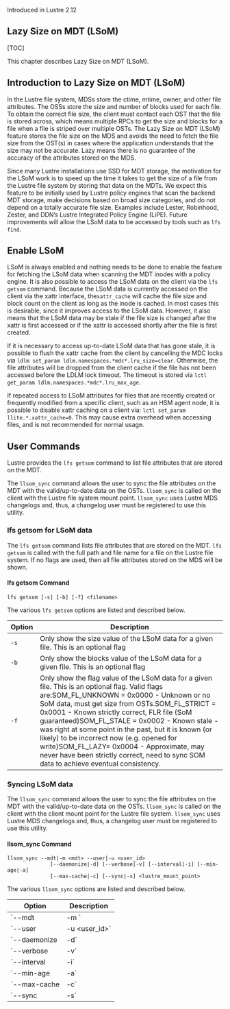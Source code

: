 Introduced in Lustre 2.12 

## Lazy Size on MDT (LSoM)

[TOC]

This chapter describes Lazy Size on MDT (LSoM).

## Introduction to Lazy Size on MDT (LSoM)

In the Lustre file system, MDSs store the ctime, mtime, owner, and other file attributes. The OSSs store the size and number of blocks used for each file. To obtain the correct file size, the client must contact each OST that the file is stored across, which means multiple RPCs to get the size and blocks for a file when a file is striped over multiple OSTs. The Lazy Size on MDT (LSoM) feature stores the file size on the MDS and avoids the need to fetch the file size from the OST(s) in cases where the application understands that the size may not be accurate. Lazy means there is no guarantee of the accuracy of the attributes stored on the MDS.

Since many Lustre installations use SSD for MDT storage, the motivation for the LSoM work is to speed up the time it takes to get the size of a file from the Lustre file system by storing that data on the MDTs. We expect this feature to be initially used by Lustre policy engines that scan the backend MDT storage, make decisions based on broad size categories, and do not depend on a totally accurate file size. Examples include Lester, Robinhood, Zester, and DDN’s Lustre Integrated Policy Engine (LiPE). Future improvements will allow the LSoM data to be accessed by tools such as `lfs find`.

## Enable LSoM

LSoM is always enabled and nothing needs to be done to enable the feature for fetching the LSoM data when scanning the MDT inodes with a policy engine. It is also possible to access the LSoM data on the client via the `lfs getsom` command. Because the LSoM data is currently accessed on the client via the xattr interface, the`xattr_cache` will cache the file size and block count on the client as long as the inode is cached. In most cases this is desirable, since it improves access to the LSoM data. However, it also means that the LSoM data may be stale if the file size is changed after the xattr is first accessed or if the xattr is accessed shortly after the file is first created.

If it is necessary to access up-to-date LSoM data that has gone stale, it is possible to flush the xattr cache from the client by cancelling the MDC locks via `ldlm set_param ldlm.namespaces.*mdc*.lru_size=clear`. Otherwise, the file attributes will be dropped from the client cache if the file has not been accessed before the LDLM lock timeout. The timeout is stored via `lctl get_param ldlm.namespaces.*mdc*.lru_max_age`.

If repeated access to LSoM attributes for files that are recently created or frequently modified from a specific client, such as an HSM agent node, it is possible to disable xattr caching on a client via: `lctl set_param llite.*.xattr_cache=0`. This may cause extra overhead when accessing files, and is not recommended for normal usage.

## User Commands

Lustre provides the `lfs getsom` command to list file attributes that are stored on the MDT.

The `llsom_sync` command allows the user to sync the file attributes on the MDT with the valid/up-to-date data on the OSTs. `llsom_sync` is called on the client with the Lustre file system mount point. `llsom_sync` uses Lustre MDS changelogs and, thus, a changelog user must be registered to use this utility.

### lfs getsom for LSoM data
The `lfs getsom` command lists file attributes that are stored on the MDT. `lfs getsom` is called with the full path and file name for a file on the Lustre file system. If no flags are used, then all file attributes stored on the MDS will be shown.

#### lfs getsom Command

```
lfs getsom [-s] [-b] [-f] <filename>
```

The various `lfs getsom` options are listed and described below.

| **Option** | **Description**                                              |
| ---------- | ------------------------------------------------------------ |
| `-s`       | Only show the size value of the LSoM data for a given file. This is an optional flag |
| `-b`       | Only show the blocks value of the LSoM data for a given file. This is an optional flag |
| `-f`       | Only show the flag value of the LSoM data for a given file. This is an optional flag. Valid flags are:SOM_FL_UNKNOWN = 0x0000 - Unknown or no SoM data, must get size from OSTs.SOM_FL_STRICT = 0x0001 - Known strictly correct, FLR file (SoM guaranteed)SOM_FL_STALE = 0x0002 - Known stale -was right at some point in the past, but it is known (or likely) to be incorrect now (e.g. opened for write)SOM_FL_LAZY= 0x0004 - Approximate, may never have been strictly correct, need to sync SOM data to achieve eventual consistency. |

### Syncing LSoM data

The `llsom_sync` command allows the user to sync the file attributes on the MDT with the valid/up-to-date data on the OSTs. `llsom_sync` is called on the client with the client mount point for the Lustre file system. `llsom_sync` uses Lustre MDS changelogs and, thus, a changelog user must be registered to use this utility.

#### llsom_sync Command

```
llsom_sync --mdt|-m <mdt> --user|-u <user_id>
              [--daemonize|-d] [--verbose|-v] [--interval|-i] [--min-age|-a]
              [--max-cache|-c] [--sync|-s] <lustre_mount_point>
```

The various `llsom_sync` options are listed and described below.

| **Option**              | **Description**                                              |
| ----------------------- | ------------------------------------------------------------ |
| `--mdt | -m <mdt>`      | The metadata device which need to be synced the LSoM xattr of files. A changelog user must be registered for this device.Required flag. |
| `--user | -u <user_id>` | The changelog user id for the MDT device. Required flag.     |
| `--daemonize | -d`      | Optional flag to “daemonize” the program. In daemon mode, the utility will scan, process the changelog records and sync the LSoM xattr for files periodically. |
| `--verbose | -v`        | Optional flag to produce verbose output.                     |
| `--interval | -i`       | Optional flag for the time interval to scan the Lustre changelog and process the log record in daemon mode. |
| `--min-age | -a`        | Optional flag for the time that `llsom_sync` tool will not try to sync the LSoM data for any files closed less than this many seconds old. The default min-age value is 600s(10 minutes). |
| `--max-cache | -c`      | Optional flag for the total memory used for the FID cache which can be with a suffix [KkGgMm].The default max-cache value is 256MB. For the parameter value < 100, it is taken as the percentage of total memory size used for the FID cache instead of the cache size. |
| `--sync | -s`           | Optional flag to sync file data to make the dirty data out of cache to ensure the blocks count is correct when update the file LSoM xattr. This option could hurt server performance significantly if thousands of fsync requests are sent. |